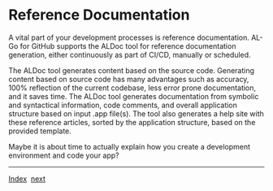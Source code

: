 # Reference Documentation

A vital part of your development processes is reference documentation. AL-Go for GitHub supports the ALDoc tool for reference documentation generation, either continuously as part of CI/CD, manually or scheduled.

The ALDoc tool generates content based on the source code. Generating content based on source code has many advantages such as accuracy, 100% reflection of the current codebase, less error prone documentation, and it saves time. The ALDoc tool generates documentation from symbolic and syntactical information, code comments, and overall application structure based on input .app file(s). The tool also generates a help site with these reference articles, sorted by the application structure, based on the provided template.






Maybe it is about time to actually explain how you create a development environment and code your app?

---
[Index](Index.md)&nbsp;&nbsp;[next](DevelopmentEnvironments.md)
